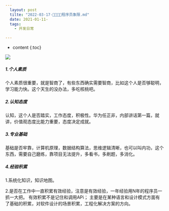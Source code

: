 ```yaml
---
  layout: post
  tilte: "2022-03-17-🐘🐘🐘🐘程序员象限.md"
  date: 2021-01-11-
  tags: 
    - 开发日常

---
```



* content
{:toc}



![](https://upload-images.jianshu.io/upload_images/15312191-ee91c8711e527d57.png?imageMogr2/auto-orient/strip%7CimageView2/2/w/1240)

##### 1.个人素质 
个人素质很重要，就是智商了，有些东西确实需要智商，比如这个人是否够聪明，学习能力快。这个天生的没办法，多吃核桃吧。
##### 2.认知态度
认知，这个人是否踏实，工作态度，积极性。华为任正非，内部讲话第一篇，就讲，价值观态度比能力重要，态度决定成就。
##### 3.专业基础
基础是否牢靠，计算机原理，数据结构算法，思维逻辑清晰，也可以叫内功，这个东西，需要自己磨练，靠项目无法提升，多看书，多刷题，多消化。
##### 4.经验积累
1.系统化知识，知识地图。

2.是否在工作中一直积累有效经验，注意是有效经验，一年经验用N年的程序员一抓一大把。
有效积累不是记住和调用APi；
主要是在某种语言和设计模式方面有了基础的积累，对软件设计的场景积累，工程化解决方案的方向。
